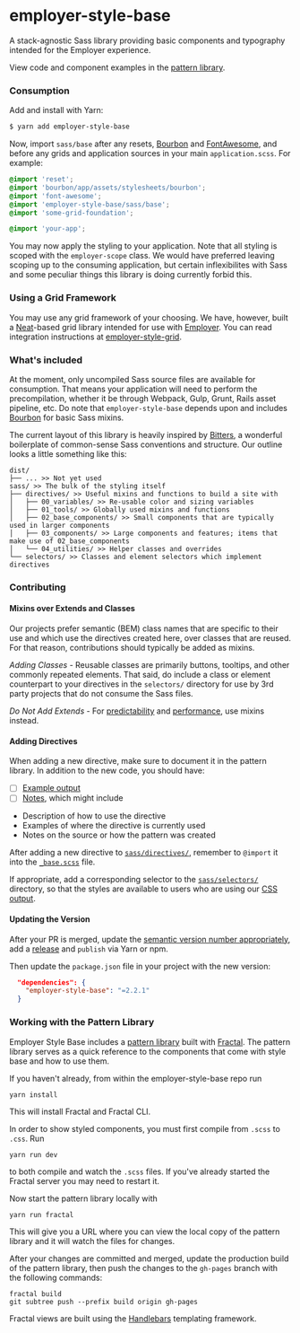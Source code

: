 # employer-style-base

A stack-agnostic Sass library providing basic components and typography intended for the Employer experience.

View code and component examples in the [pattern library](http://cb-talent-development.github.io/employer-style-base/).

### Consumption

Add and install with Yarn:

```sh
$ yarn add employer-style-base
```

Now, import `sass/base` after any resets, [Bourbon](http://bourbon.io/) and [FontAwesome](http://fontawesome.io/), and before any grids and application sources in your main `application.scss`. For example:

```scss
@import 'reset';
@import 'bourbon/app/assets/stylesheets/bourbon';
@import 'font-awesome';
@import 'employer-style-base/sass/base';
@import 'some-grid-foundation';

@import 'your-app';
```

You may now apply the styling to your application. Note that all styling is scoped with the `employer-scope` class. We would have preferred leaving scoping up to the consuming application, but certain inflexibilites with Sass and some peculiar things this library is doing currently forbid this.

### Using a Grid Framework

You may use any grid framework of your choosing. We have, however, built a [Neat](http://neat.bourbon.io/)-based grid library intended for use with [Employer](https://github.com/cbdr/employer). You can read integration instructions at [employer-style-grid](https://github.com/cb-talent-development/employer-style-grid).

### What's included

At the moment, only uncompiled Sass source files are available for consumption. That means your application will need to perform the precompilation, whether it be through Webpack, Gulp, Grunt, Rails asset pipeline, etc. Do note that `employer-style-base` depends upon and includes [Bourbon](http://bourbon.io/) for basic Sass mixins.

The current layout of this library is heavily inspired by [Bitters](http://bitters.bourbon.io/), a wonderful boilerplate of common-sense Sass conventions and structure. Our outline looks a little something like this:

```
dist/
├── ... >> Not yet used
sass/ >> The bulk of the styling itself
├── directives/ >> Useful mixins and functions to build a site with
│   ├── 00_variables/ >> Re-usable color and sizing variables
│   ├── 01_tools/ >> Globally used mixins and functions
│   ├── 02_base_components/ >> Small components that are typically used in larger components
│   ├── 03_components/ >> Large components and features; items that make use of 02_base_components
│   └── 04_utilities/ >> Helper classes and overrides
└── selectors/ >> Classes and element selectors which implement directives
```

### Contributing

#### Mixins over Extends and Classes
Our projects prefer semantic (BEM) class names that are specific to their use and which use the directives created here, over classes that are reused. For that reason, contributions should typically be added as mixins.

*Adding Classes* - Reusable classes are primarily buttons, tooltips, and other commonly repeated elements. That said, do include a class or element counterpart to your directives in the `selectors/` directory for use by 3rd party projects that do not consume the Sass files.

*Do Not Add Extends* - For [predictability](https://www.sitepoint.com/avoid-sass-extend/) and [performance](https://csswizardry.com/2016/02/mixins-better-for-performance/), use mixins instead.

#### Adding Directives

When adding a new directive, make sure to document it in the pattern library. In addition to the new code, you should have:

- [ ] [Example output](http://fractal.build/guide/components/preview-layouts)
- [ ] [Notes](http://fractal.build/guide/components/notes), which might include
* Description of how to use the directive
* Examples of where the directive is currently used
* Notes on the source or how the pattern was created

After adding a new directive to [`sass/directives/`](sass/directives/), remember to `@import` it into the [`_base.scss`](sass/_base.scss) file.

If appropriate, add a corresponding selector to the [`sass/selectors/`](sass/selectors/) directory, so that the styles are available to users who are using our [CSS output](dist/css/employer_style_base.css).

#### Updating the Version

After your PR is merged, update the [semantic version number appropriately](http://semver.org/), add a [release](https://github.com/cb-talent-development/employer-style-base/releases) and `publish` via Yarn or npm.

Then update the `package.json` file in your project with the new version:

```json
  "dependencies": {
    "employer-style-base": "=2.2.1"
  }
```

### Working with the Pattern Library

Employer Style Base includes a [pattern library](http://cb-talent-development.github.io/employer-style-base/) built with [Fractal](http://fractal.build/). The pattern library serves as a quick reference to the components that come with style base and how to use them.

If you haven't already, from within the employer-style-base repo run

```
yarn install
```

This will install Fractal and Fractal CLI.

In order to show styled components, you must first compile from `.scss` to `.css`. Run

```
yarn run dev
```

to both compile and watch the `.scss` files. If you've already started the Fractal server you may need to restart it.


Now start the pattern library locally with

```
yarn run fractal
```

This will give you a URL where you can view the local copy of the pattern library and it will watch the files for changes.

After your changes are committed and merged, update the production build of the pattern library, then push the changes to the `gh-pages` branch with the following commands:

```
fractal build
git subtree push --prefix build origin gh-pages
```

Fractal views are built using the [Handlebars](http://handlebarsjs.com/) templating framework.
